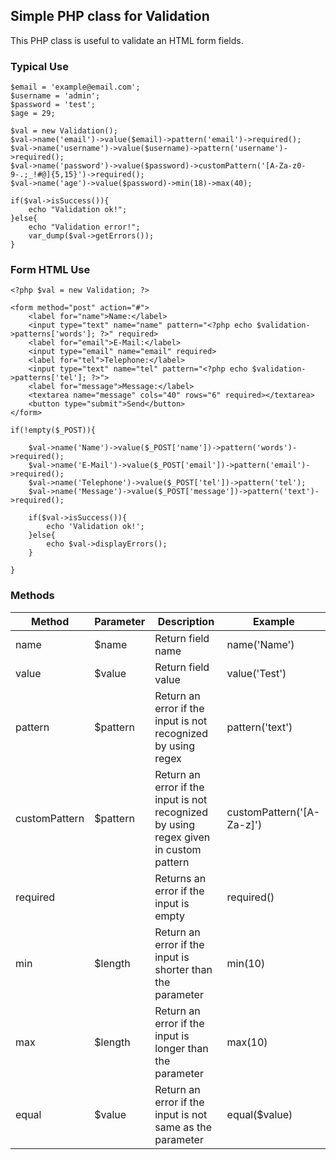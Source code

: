 ## Simple PHP class for Validation

This PHP class is useful to validate an HTML form fields.

### Typical Use

	$email = 'example@email.com';
    $username = 'admin';
    $password = 'test';
    $age = 29;
    
    $val = new Validation();
	$val->name('email')->value($email)->pattern('email')->required();
    $val->name('username')->value($username)->pattern('username')->required();
    $val->name('password')->value($password)->customPattern('[A-Za-z0-9-.;_!#@]{5,15}')->required();
    $val->name('age')->value($password)->min(18)->max(40);
    
    if($val->isSuccess()){
    	echo "Validation ok!";
    }else{
    	echo "Validation error!";
        var_dump($val->getErrors());
    }

### Form HTML Use

	<?php $val = new Validation; ?>
    
    <form method="post" action="#">
    	<label for="name">Name:</label>
        <input type="text" name="name" pattern="<?php echo $validation->patterns['words']; ?>" required>
        <label for="email">E-Mail:</label>
        <input type="email" name="email" required>
        <label for="tel">Telephone:</label>
        <input type="text" name="tel" pattern="<?php echo $validation->patterns['tel']; ?>">
        <label for="message">Message:</label>
        <textarea name="message" cols="40" rows="6" required></textarea>
        <button type="submit">Send</button>
    </form>
    
    if(!empty($_POST)){
    	
        $val->name('Name')->value($_POST['name'])->pattern('words')->required();
        $val->name('E-Mail')->value($_POST['email'])->pattern('email')->required();
        $val->name('Telephone')->value($_POST['tel'])->pattern('tel');
        $val->name('Message')->value($_POST['message'])->pattern('text')->required();
        
        if($val->isSuccess()){
        	echo 'Validation ok!';        
        }else{
        	echo $val->displayErrors();
        }
        
    }

### Methods

| Method        | Parameter | Description                                                                           | Example                   |
|---------------|-----------|---------------------------------------------------------------------------------------|---------------------------|
| name          | $name     | Return field name                                                                     | name('Name')              |
| value         | $value    | Return field value                                                                    | value('Test')             |
| pattern       | $pattern  | Return an error if the input is not recognized by using regex                         | pattern('text')           |
| customPattern | $pattern  | Return an error if the input is not recognized by using regex given in custom pattern | customPattern('[A-Za-z]') |
| required      |           | Returns an error if the input is empty                                                | required()                |
| min           | $length   | Return an error if the input is shorter than the parameter                            | min(10)                   |
| max           | $length   | Return an error if the input is longer than the parameter                             | max(10)                   |
| equal         | $value    | Return an error if the input is not same as the parameter                             | equal($value)             |
   

